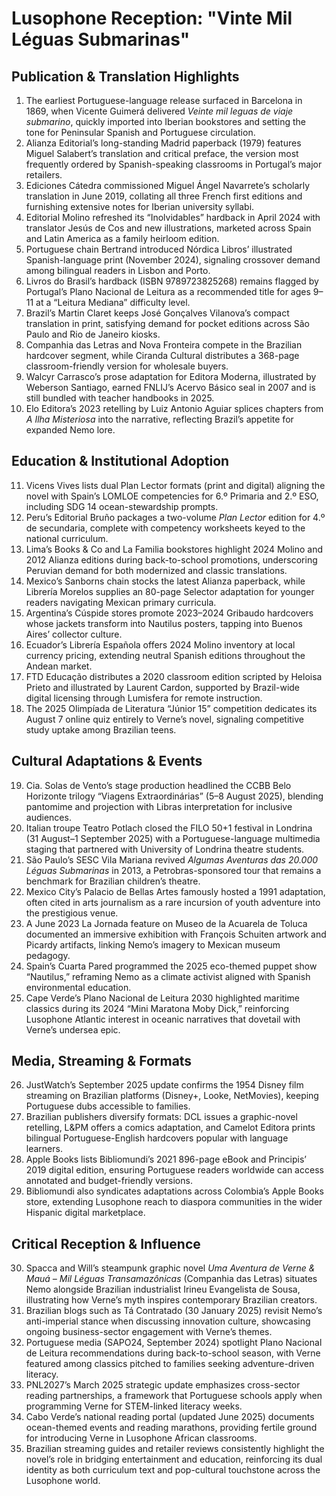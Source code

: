# Lusophone Reception: "Vinte Mil Léguas Submarinas"

## Publication & Translation Highlights
1. The earliest Portuguese-language release surfaced in Barcelona in 1869, when Vicente Guimerá delivered *Veinte mil leguas de viaje submarino*, quickly imported into Iberian bookstores and setting the tone for Peninsular Spanish and Portuguese circulation.
2. Alianza Editorial’s long-standing Madrid paperback (1979) features Miguel Salabert’s translation and critical preface, the version most frequently ordered by Spanish-speaking classrooms in Portugal’s major retailers.
3. Ediciones Cátedra commissioned Miguel Ángel Navarrete’s scholarly translation in June 2019, collating all three French first editions and furnishing extensive notes for Iberian university syllabi.
4. Editorial Molino refreshed its “Inolvidables” hardback in April 2024 with translator Jesús de Cos and new illustrations, marketed across Spain and Latin America as a family heirloom edition.
5. Portuguese chain Bertrand introduced Nórdica Libros’ illustrated Spanish-language print (November 2024), signaling crossover demand among bilingual readers in Lisbon and Porto.
6. Livros do Brasil’s hardback (ISBN 9789723825268) remains flagged by Portugal’s Plano Nacional de Leitura as a recommended title for ages 9–11 at a “Leitura Mediana” difficulty level.
7. Brazil’s Martin Claret keeps José Gonçalves Vilanova’s compact translation in print, satisfying demand for pocket editions across São Paulo and Rio de Janeiro kiosks.
8. Companhia das Letras and Nova Fronteira compete in the Brazilian hardcover segment, while Ciranda Cultural distributes a 368-page classroom-friendly version for wholesale buyers.
9. Walcyr Carrasco’s prose adaptation for Editora Moderna, illustrated by Weberson Santiago, earned FNLIJ’s Acervo Básico seal in 2007 and is still bundled with teacher handbooks in 2025.
10. Elo Editora’s 2023 retelling by Luiz Antonio Aguiar splices chapters from *A Ilha Misteriosa* into the narrative, reflecting Brazil’s appetite for expanded Nemo lore.

## Education & Institutional Adoption
11. Vicens Vives lists dual Plan Lector formats (print and digital) aligning the novel with Spain’s LOMLOE competencies for 6.º Primaria and 2.º ESO, including SDG 14 ocean-stewardship prompts.
12. Peru’s Editorial Bruño packages a two-volume *Plan Lector* edition for 4.º de secundaria, complete with competency worksheets keyed to the national curriculum.
13. Lima’s Books & Co and La Familia bookstores highlight 2024 Molino and 2012 Alianza editions during back-to-school promotions, underscoring Peruvian demand for both modernized and classic translations.
14. Mexico’s Sanborns chain stocks the latest Alianza paperback, while Librería Morelos supplies an 80-page Selector adaptation for younger readers navigating Mexican primary curricula.
15. Argentina’s Cúspide stores promote 2023–2024 Gribaudo hardcovers whose jackets transform into Nautilus posters, tapping into Buenos Aires’ collector culture.
16. Ecuador’s Librería Española offers 2024 Molino inventory at local currency pricing, extending neutral Spanish editions throughout the Andean market.
17. FTD Educação distributes a 2020 classroom edition scripted by Heloisa Prieto and illustrated by Laurent Cardon, supported by Brazil-wide digital licensing through Lumisfera for remote instruction.
18. The 2025 Olimpíada de Literatura “Júnior 15” competition dedicates its August 7 online quiz entirely to Verne’s novel, signaling competitive study uptake among Brazilian teens.

## Cultural Adaptations & Events
19. Cia. Solas de Vento’s stage production headlined the CCBB Belo Horizonte trilogy “Viagens Extraordinárias” (5–8 August 2025), blending pantomime and projection with Libras interpretation for inclusive audiences.
20. Italian troupe Teatro Potlach closed the FILO 50+1 festival in Londrina (31 August–1 September 2025) with a Portuguese-language multimedia staging that partnered with University of Londrina theatre students.
21. São Paulo’s SESC Vila Mariana revived *Algumas Aventuras das 20.000 Léguas Submarinas* in 2013, a Petrobras-sponsored tour that remains a benchmark for Brazilian children’s theatre.
22. Mexico City’s Palacio de Bellas Artes famously hosted a 1991 adaptation, often cited in arts journalism as a rare incursion of youth adventure into the prestigious venue.
23. A June 2023 La Jornada feature on Museo de la Acuarela de Toluca documented an immersive exhibition with François Schuiten artwork and Picardy artifacts, linking Nemo’s imagery to Mexican museum pedagogy.
24. Spain’s Cuarta Pared programmed the 2025 eco-themed puppet show “Nautilus,” reframing Nemo as a climate activist aligned with Spanish environmental education.
25. Cape Verde’s Plano Nacional de Leitura 2030 highlighted maritime classics during its 2024 “Mini Maratona Moby Dick,” reinforcing Lusophone Atlantic interest in oceanic narratives that dovetail with Verne’s undersea epic.

## Media, Streaming & Formats
26. JustWatch’s September 2025 update confirms the 1954 Disney film streaming on Brazilian platforms (Disney+, Looke, NetMovies), keeping Portuguese dubs accessible to families.
27. Brazilian publishers diversify formats: DCL issues a graphic-novel retelling, L&PM offers a comics adaptation, and Camelot Editora prints bilingual Portuguese-English hardcovers popular with language learners.
28. Apple Books lists Bibliomundi’s 2021 896-page eBook and Principis’ 2019 digital edition, ensuring Portuguese readers worldwide can access annotated and budget-friendly versions.
29. Bibliomundi also syndicates adaptations across Colombia’s Apple Books store, extending Lusophone reach to diaspora communities in the wider Hispanic digital marketplace.

## Critical Reception & Influence
30. Spacca and Will’s steampunk graphic novel *Uma Aventura de Verne & Mauá – Mil Léguas Transamazônicas* (Companhia das Letras) situates Nemo alongside Brazilian industrialist Irineu Evangelista de Sousa, illustrating how Verne’s myth inspires contemporary Brazilian creators.
31. Brazilian blogs such as Tá Contratado (30 January 2025) revisit Nemo’s anti-imperial stance when discussing innovation culture, showcasing ongoing business-sector engagement with Verne’s themes.
32. Portuguese media (SAPO24, September 2024) spotlight Plano Nacional de Leitura recommendations during back-to-school season, with Verne featured among classics pitched to families seeking adventure-driven literacy.
33. PNL2027’s March 2025 strategic update emphasizes cross-sector reading partnerships, a framework that Portuguese schools apply when programming Verne for STEM-linked literacy weeks.
34. Cabo Verde’s national reading portal (updated June 2025) documents ocean-themed events and reading marathons, providing fertile ground for introducing Verne in Lusophone African classrooms.
35. Brazilian streaming guides and retailer reviews consistently highlight the novel’s role in bridging entertainment and education, reinforcing its dual identity as both curriculum text and pop-cultural touchstone across the Lusophone world.
